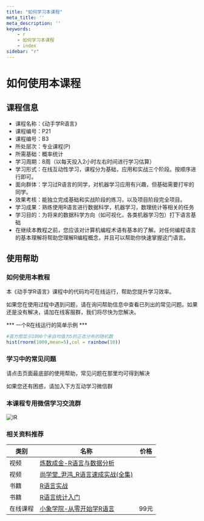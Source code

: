 ```yaml
---
title: "如何学习本课程"
meta_title: ''
meta_description: ''
keywords: 
    - r
    - 如何学习本课程
    - index
sidebar: "r"
---
```

# 如何使用本课程
## 课程信息

- 课程名称：《动手学R语言》
- 课程编号：P21
- 课程编号：B3
- 所处层次：专业课程(P)
- 所需基础：概率统计
- 学习周期：8周（以每天投入2小时左右时间进行学习估算）
- 学习形式：在线互动性学习，课程分为基础，应用和实战三个阶段。按顺序进行即可。
- 面向群体：学习过R语言的同学，对机器学习应用有兴趣，但基础需要打牢的同学。
- 效果考核：能独立完成基础和实战阶段的练习，以及项目阶段完全项目。
- 学习成果：熟练使用R语言进行数据科学，机器学习，数理统计等相关的任务
- 学习目的：为将来的数据科学方向（如可视化，各类机器学习包）打下语言基础
- 在继续本教程之前，您应该对计算机编程术语有基本的了解。对任何编程语言的基本理解将帮助您理解R编程概念，并且可以帮助你快速掌握这门语言。

## 使用帮助

### 如何使用本教程
本《动手学R语言》课程中的代码均可在线运行，帮助您提升学习效率。

如果您在使用过程中遇到问题，请在询问帮助信息中查看已列出的常见问题。如果还是没有解决，请加在线客服群，我们将尽快为您解决。

*** 一个R在线运行的简单示例 ***

```R
#直方图显示1000个来自均值为5的正态分布的随机数
hist(rnorm(1000,mean=5),col = rainbow(10))
```

### 学习中的常见问题

请点击页面最底部的使用帮助，常见问题在那里均可得到解决   

如果您还有困惑，请加入下方互动学习微信群

### 本课程专用微信学习交流群 
![IR](./res/r-wechat.jpg)

### 相关资料推荐
| 类别     | 名称                                                         | 价格 |
| -------- | ------------------------------------------------------------ | ---- |
| 视频     | [炼数成金-R语言与数据分析](https://www.bilibili.com/video/av35684083) |      |
| 视频     | [尚学堂_尹鸿_R语言速成实战(全集)](https://www.bilibili.com/video/av20329360) |      |
| 书籍     | [R语言实战](https://item.jd.com/11939734.html)               |      |
| 书籍     | [R语言统计入门](https://item.jd.com/11464703.html)           |      |
| 在线课程 | [小象学院-从零开始学R语言](http://www.chinahadoop.cn/course/652) | 99元 |


<code class=backend-type backend-type=free></code>
<code class=gatsby-kernelname data-language=r></code>
<script type="text/javascript" src="https://cdn.freeaihub.com/asset/js/cell.js"></script>
